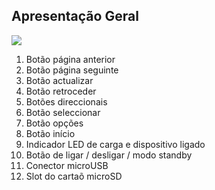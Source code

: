 ## Apresentação Geral
![](http://static.energysistem.com/images/manuals/39225/568ff90a3ce54.jpg)

1. Botão página anterior
2. Botão página seguinte
3. Botão actualizar
4. Botão retroceder
5. Botões direccionais
6. Botão seleccionar
7. Botão opções
8. Botão início
9. Indicador LED de carga e dispositivo ligado
10. Botão de ligar / desligar / modo standby
11. Conector microUSB
12. Slot do cartaõ microSD
